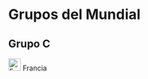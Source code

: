 # Grupos del Mundial

## Grupo C

<img alt="Francia"
src="http://flags.fmcdn.net/data/flags/w580/fr.png"
width="25" height="25"> Francia
